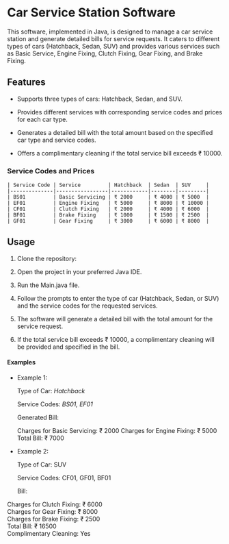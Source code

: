 # Car Service Station Software
This software, implemented in Java, is designed to manage a car service station and generate detailed bills for service requests. It caters to different types of cars (Hatchback, Sedan, SUV) and provides various services such as Basic Service, Engine Fixing, Clutch Fixing, Gear Fixing, and Brake Fixing.

## Features

* Supports three types of cars: Hatchback, Sedan, and SUV.
* Provides different services with corresponding service codes and prices for each car type.
* Generates a detailed bill with the total amount based on the specified car type and service codes.

* Offers a complimentary cleaning if the total service bill exceeds ₹ 10000.

### Service Codes and Prices


    | Service Code | Service         | Hatchback  | Sedan  | SUV     |
    |--------------|-----------------|------------|--------|---------|
    | BS01         | Basic Servicing | ₹ 2000     | ₹ 4000 | ₹ 5000  |
    | EF01         | Engine Fixing   | ₹ 5000     | ₹ 8000 | ₹ 10000 |
    | CF01         | Clutch Fixing   | ₹ 2000     | ₹ 4000 | ₹ 6000  |
    | BF01         | Brake Fixing    | ₹ 1000     | ₹ 1500 | ₹ 2500  |
    | GF01         | Gear Fixing     | ₹ 3000     | ₹ 6000 | ₹ 8000  |


## Usage

1. Clone the repository:

2. Open the project in your preferred Java IDE.

3. Run the Main.java file.

4. Follow the prompts to enter the type of car (Hatchback, Sedan, or SUV) and the service codes for the requested services.

5. The software will generate a detailed bill with the total amount for the service request.

6. If the total service bill exceeds ₹ 10000, a complimentary cleaning will be provided and specified in the bill.

#### Examples
* Example 1:

  Type of Car: _Hatchback_

  Service Codes: _BS01, EF01_

    
  Generated Bill:

  Charges for Basic Servicing: ₹ 2000
  Charges for Engine Fixing: ₹ 5000
  Total Bill: ₹ 7000
 
* Example 2:
  
  Type of Car: SUV

  Service Codes: CF01, GF01, BF01

  Bill:

Charges for Clutch Fixing: ₹ 6000<br/>
Charges for Gear Fixing: ₹ 8000<br/>
Charges for Brake Fixing: ₹ 2500<br/>
Total Bill: ₹ 16500<br/>
Complimentary Cleaning: Yes<br/>